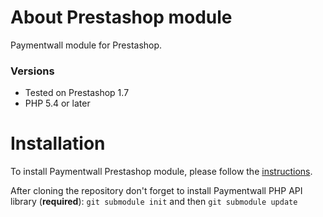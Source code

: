 # About Prestashop module
Paymentwall module for Prestashop.


### Versions
* Tested on Prestashop 1.7
* PHP 5.4 or later

# Installation
To install Paymentwall Prestashop module, please follow the [instructions](https://docs.paymentwall.com/modules/prestashop).

After cloning the repository don't forget to install Paymentwall PHP API library (**required**):
`git submodule init` and then `git submodule update`